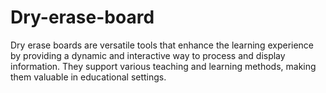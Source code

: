 # Dry-erase-board
Dry erase boards are versatile tools that enhance the learning experience by providing a dynamic and interactive way to process and display information. They support various teaching and learning methods, making them valuable in educational settings.
